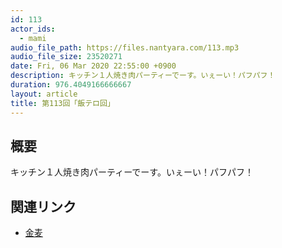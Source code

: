 ```yaml
---
id: 113
actor_ids:
  - mami
audio_file_path: https://files.nantyara.com/113.mp3
audio_file_size: 23520271
date: Fri, 06 Mar 2020 22:55:00 +0900
description: キッチン１人焼き肉パーティーでーす。いぇーい！パフパフ！
duration: 976.4049166666667
layout: article
title: 第113回「飯テロ回」
---
```

## 概要

キッチン１人焼き肉パーティーでーす。いぇーい！パフパフ！

## 関連リンク

* [金麦](https://www.suntory.co.jp/beer/kinmugi/)
